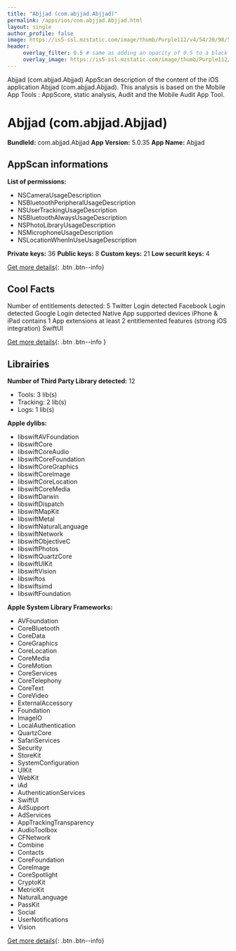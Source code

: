 ```yaml
---
title: "Abjjad (com.abjjad.Abjjad)"
permalink: /apps/ios/com.abjjad.Abjjad.html
layout: single
author_profile: false
image: https://is5-ssl.mzstatic.com/image/thumb/Purple112/v4/54/20/98/542098ae-83b4-9e26-c586-7728f53ef38f/AppIcon-0-0-1x_U007emarketing-0-0-0-8-0-0-sRGB-0-0-0-GLES2_U002c0-512MB-85-220-0-0.png/512x512bb.jpg
header: 
     overlay_filter: 0.5 # same as adding an opacity of 0.5 to a black background
     overlay_image: https://is5-ssl.mzstatic.com/image/thumb/Purple112/v4/54/20/98/542098ae-83b4-9e26-c586-7728f53ef38f/AppIcon-0-0-1x_U007emarketing-0-0-0-8-0-0-sRGB-0-0-0-GLES2_U002c0-512MB-85-220-0-0.png/512x512bb.jpg
---
```

Abjjad (com.abjjad.Abjjad) AppScan description of the content of the iOS application Abjjad (com.abjjad.Abjjad). This analysis is based on the Mobile App Tools : AppScore, static analysis, Audit and the Mobile Audit App Tool.

# Abjjad (com.abjjad.Abjjad)

**BundleId:** com.abjjad.Abjjad
**App Version:** 5.0.35
**App Name:** Abjjad


## AppScan informations 

**List of permissions:** 
- NSCameraUsageDescription
- NSBluetoothPeripheralUsageDescription
- NSUserTrackingUsageDescription
- NSBluetoothAlwaysUsageDescription
- NSPhotoLibraryUsageDescription
- NSMicrophoneUsageDescription
- NSLocationWhenInUseUsageDescription
  
  
**Private keys:** 36
**Public keys:** 8
**Custom keys:** 21
**Low securit keys:** 4
  
[Get more details](/pricing.html){: .btn .btn--info}

## Cool Facts

Number of entitlements detected: 5
Twitter Login detected
Facebook Login detected
Google Login detected
Native App
supported devices iPhone & iPad
contains 1 App extensions
at least 2 entitlemented features (strong iOS integration)
SwiftUI
  
[Get more details](/pricing.html){: .btn .btn--info }

## Librairies 
**Number of Third Party Library detected:** 12
- Tools: 3 lib(s)
- Tracking: 2 lib(s)
- Logs: 1 lib(s)


**Apple dylibs:**
- libswiftAVFoundation
- libswiftCore
- libswiftCoreAudio
- libswiftCoreFoundation
- libswiftCoreGraphics
- libswiftCoreImage
- libswiftCoreLocation
- libswiftCoreMedia
- libswiftDarwin
- libswiftDispatch
- libswiftMapKit
- libswiftMetal
- libswiftNaturalLanguage
- libswiftNetwork
- libswiftObjectiveC
- libswiftPhotos
- libswiftQuartzCore
- libswiftUIKit
- libswiftVision
- libswiftos
- libswiftsimd
- libswiftFoundation


**Apple System Library Frameworks:**
- AVFoundation
- CoreBluetooth
- CoreData
- CoreGraphics
- CoreLocation
- CoreMedia
- CoreMotion
- CoreServices
- CoreTelephony
- CoreText
- CoreVideo
- ExternalAccessory
- Foundation
- ImageIO
- LocalAuthentication
- QuartzCore
- SafariServices
- Security
- StoreKit
- SystemConfiguration
- UIKit
- WebKit
- iAd
- AuthenticationServices
- SwiftUI
- AdSupport
- AdServices
- AppTrackingTransparency
- AudioToolbox
- CFNetwork
- Combine
- Contacts
- CoreFoundation
- CoreImage
- CoreSpotlight
- CryptoKit
- MetricKit
- NaturalLanguage
- PassKit
- Social
- UserNotifications
- Vision


  
[Get more details](/pricing.html){: .btn .btn--info}

